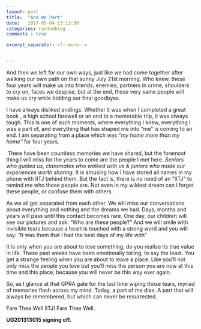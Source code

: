 ```yaml
---
layout: post
title:  "And We Part"
date:   2017-05-04 13:13:39
categories: randomblog
comments : true

excerpt_separator: <!--more-->


---
```


And then we left for our own ways, just like we had come together after walking our own path on that sunny July 21st morning. Who knew, these four years will make us into friends, enemies, partners in crime, shoulders to cry on, faces we despise, but at the end, these very same people will make us cry while bidding our final goodbyes.  

<!--more-->

I have always disliked endings. Whether it was when I completed a great book , a high school farewell or an end to a memorable trip, it was always tough. This is one of such moments, where everything I knew, everything I was a part of, and everything that has shaped me into “me” is coming to an end. I am separating from a place which was *“my home more than my home”* for four years.  

 There have been countless memories we have shared, but the foremost thing I will miss for the years to come are the people I met here. *Seniors who guided us, classmates who walked with us & juniors who made our experiences worth sharing.* It is amusing how I have stored all names in my phone with IITJ behind them. But the fact is, there is no need of an "IITJ" to remind me who these people are. Not even in my wildest dream can I forget these people, or confuse them with others.

As we all get separated from each other. We will miss our conversations about everything and nothing and the dreams we had. Days, months and years will pass until this contact becomes rare. One day, our children will see our pictures and ask: “Who are these people?” And we will smile with invisible tears because a heart is touched with a strong word and you will say: “It was  them that I had the best days of my life with”

It is only when you are about to lose something, do you realise its true value in life. These past weeks have been emotionally toiling, to say the least. You get a strange feeling when you are about to leave a place. Like you’ll not only miss the people you love but you’ll miss the person you are now at this time and this place, because you will never be this way ever again. 

So, as I glance at that GPRA gate for the last time wiping those tears, myriad of memories flash across my mind. Today, a part of me dies. A part that will always be remembered, but which can never be resurrected.

Fare Thee Well IITJ! Fare Thee Well.

**UG201313015 signing off.**
